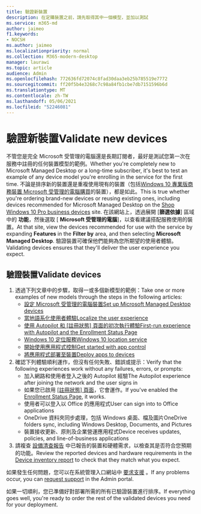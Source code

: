 ```yaml
---
title: 驗證新裝置
description: 在定購裝置之前，請先取得其中一個模型，並加以測試
ms.service: m365-md
author: jaimeo
f1.keywords:
- NOCSH
ms.author: jaimeo
ms.localizationpriority: normal
ms.collection: M365-modern-desktop
manager: laurawi
ms.topic: article
audience: Admin
ms.openlocfilehash: 772636fd72074c8fad30daa3eb25b785519e7772
ms.sourcegitcommit: ff20f5b4e3268c7c98a84fb1cbe7db7151596b6d
ms.translationtype: MT
ms.contentlocale: zh-TW
ms.lasthandoff: 05/06/2021
ms.locfileid: "52246081"
---
```

# <a name="validate-new-devices"></a><span data-ttu-id="54efb-103">驗證新裝置</span><span class="sxs-lookup"><span data-stu-id="54efb-103">Validate new devices</span></span>

<span data-ttu-id="54efb-104">不管您是完全 Microsoft 受管理的電腦還是長期訂閱者，最好是測試您第一次在服務中註冊的任何裝置模型的範例。</span><span class="sxs-lookup"><span data-stu-id="54efb-104">Whether you're completely new to Microsoft Managed Desktop or a long-time subscriber, it's best to test an example of any device model you're enrolling in the service for the first time.</span></span> <span data-ttu-id="54efb-105">不論是排序新的裝置還是重複使用現有的裝置（包括[Windows 10 專業版商務裝置 Microsoft 受管理的電腦購買](https://www.microsoft.com/windowsforbusiness/view-all-devices)的裝置），都是如此。</span><span class="sxs-lookup"><span data-stu-id="54efb-105">This is true whether you're ordering brand-new devices or reusing existing ones, including devices recommended for Microsoft Managed Desktop on the [Shop Windows 10 Pro business devices](https://www.microsoft.com/windowsforbusiness/view-all-devices) site.</span></span> <span data-ttu-id="54efb-106">在該網站上，透過展開 [**篩選依據**] 區域中的 **功能**，然後選取 [ **Microsoft 受管理的電腦**]，以查看建議搭配服務使用的裝置。</span><span class="sxs-lookup"><span data-stu-id="54efb-106">At that site, view the devices recommended for use with the service by expanding **Features** in the **Filter by** area, and then selecting **Microsoft Managed Desktop**.</span></span> <span data-ttu-id="54efb-107">驗證裝置可確保他們能夠為您所期望的使用者體驗。</span><span class="sxs-lookup"><span data-stu-id="54efb-107">Validating devices ensures that they'll deliver the user experience you expect.</span></span>

## <a name="validate-devices"></a><span data-ttu-id="54efb-108">驗證裝置</span><span class="sxs-lookup"><span data-stu-id="54efb-108">Validate devices</span></span>

1. <span data-ttu-id="54efb-109">透過下列文章中的步驟，取得一或多個新模型的範例：</span><span class="sxs-lookup"><span data-stu-id="54efb-109">Take one or more examples of new models through the steps in the following articles:</span></span>
    - [<span data-ttu-id="54efb-110">設定 Microsoft 受管理的電腦裝置</span><span class="sxs-lookup"><span data-stu-id="54efb-110">Set up Microsoft Managed Desktop devices</span></span>](set-up-devices.md)
    - [<span data-ttu-id="54efb-111">當地語系化使用者體驗</span><span class="sxs-lookup"><span data-stu-id="54efb-111">Localize the user experience</span></span>](localization.md)
    - <span data-ttu-id="54efb-112">[使用 Autopilot 和 [註冊狀態] 頁面的初次執行體驗](esp-first-run.md)</span><span class="sxs-lookup"><span data-stu-id="54efb-112">[First-run experience with Autopilot and the Enrollment Status Page](esp-first-run.md)</span></span>
    - [<span data-ttu-id="54efb-113">Windows 10 定位服務</span><span class="sxs-lookup"><span data-stu-id="54efb-113">Windows 10 location service</span></span>](device-location.md)
    - [<span data-ttu-id="54efb-114">開始使用應用程式控制</span><span class="sxs-lookup"><span data-stu-id="54efb-114">Get started with app control</span></span>](get-started-app-control.md)
    - [<span data-ttu-id="54efb-115">將應用程式部署至裝置</span><span class="sxs-lookup"><span data-stu-id="54efb-115">Deploy apps to devices</span></span>](deploy-apps.md)
2. <span data-ttu-id="54efb-116">確認下列體驗順利運作，但沒有任何失敗、錯誤或提示：</span><span class="sxs-lookup"><span data-stu-id="54efb-116">Verify that the following experiences work without any failures, errors, or prompts:</span></span>
    - <span data-ttu-id="54efb-117">加入網路和使用者登入之後的 Autopilot 經驗</span><span class="sxs-lookup"><span data-stu-id="54efb-117">The Autopilot experience after joining the network and the user signs in</span></span>
    - <span data-ttu-id="54efb-118">如果您已啟用 [ [註冊狀態] 頁面](esp-first-run.md)，它會運作。</span><span class="sxs-lookup"><span data-stu-id="54efb-118">If you've enabled the [Enrollment Status Page](esp-first-run.md), it works.</span></span>
    - <span data-ttu-id="54efb-119">使用者可以登入以 Office 的應用程式</span><span class="sxs-lookup"><span data-stu-id="54efb-119">User can sign into to Office applications</span></span>
    - <span data-ttu-id="54efb-120">OneDrive 資料夾同步處理，包括 Windows 桌面、檔及圖片</span><span class="sxs-lookup"><span data-stu-id="54efb-120">OneDrive folders sync, including Windows Desktop, Documents, and Pictures</span></span>
    - <span data-ttu-id="54efb-121">裝置接收更新、原則及企業營運應用程式</span><span class="sxs-lookup"><span data-stu-id="54efb-121">Device receives updates, policies, and line-of-business applications</span></span>
3. <span data-ttu-id="54efb-122">請複查 [設備清查報告](../working-with-managed-desktop/device-inventory-report.md) 中已報告的裝置和硬體需求，以檢查其是否符合您預期的功能。</span><span class="sxs-lookup"><span data-stu-id="54efb-122">Review the reported devices and hardware requirements in the [Device inventory report](../working-with-managed-desktop/device-inventory-report.md) to check that they match what you expect.</span></span>

<span data-ttu-id="54efb-123">如果發生任何問題，您可以在系統管理入口網站中 [要求支援](../working-with-managed-desktop/admin-support.md) 。</span><span class="sxs-lookup"><span data-stu-id="54efb-123">If any problems occur, you can [request support](../working-with-managed-desktop/admin-support.md) in the Admin portal.</span></span>

<span data-ttu-id="54efb-124">如果一切順利，您已準備好對部署所需的所有已驗證裝置進行排序。</span><span class="sxs-lookup"><span data-stu-id="54efb-124">If everything goes well, you're ready to order the rest of the validated devices you need for your deployment.</span></span>